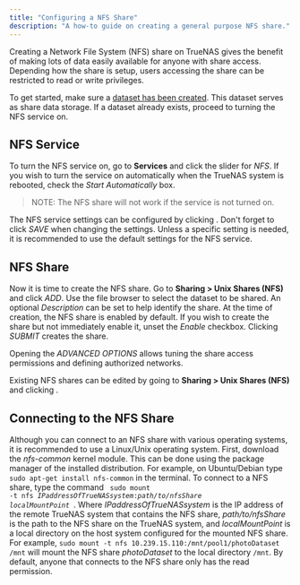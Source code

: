 ```yaml
---
title: "Configuring a NFS Share"
description: "A how-to guide on creating a general purpose NFS share."
---
```


Creating a Network File System (NFS) share on TrueNAS gives the benefit
of making lots of data easily available for anyone with share access.
Depending how the share is setup, users accessing the
share can be restricted to read or write privileges.

To get started, make sure a
<a href="/docs/initial-setup/storage/datasets">dataset has been created</a>.
This dataset serves as share data storage.
If a dataset already exists, proceed to turning the NFS service
on.

## NFS Service

To turn the NFS service on, go to **Services** and click the slider for
*NFS*. If you wish to turn the service on automatically when the TrueNAS
system is rebooted, check the *Start Automatically* box.

> NOTE: The NFS share will not work if the service is not turned on.

The NFS service settings can be configured by clicking
<i class="fas fa-pen"></i>. Don't forget to click *SAVE* when changing
the settings. Unless a specific setting is needed, it is recommended to
use the default settings for the NFS service.

## NFS Share

Now it is time to create the NFS share. Go to
**Sharing > Unix Shares (NFS)** and click *ADD*. Use the file browser to
select the dataset to be shared. An optional *Description* can be set to
help identify the share. At the time of creation, the NFS share is
enabled by default. If you wish to create the share but not immediately enable it,
unset the *Enable* checkbox. Clicking *SUBMIT* creates the share.

Opening the *ADVANCED OPTIONS* allows tuning the share access
permissions and defining authorized networks.

Existing NFS shares can be edited by going to
**Sharing > Unix Shares (NFS)** and clicking
<i class="fas fa-ellipsis-v"></i>.

## Connecting to the NFS Share

Although you can connect to an NFS share with various operating systems,
it is recommended to use a Linux/Unix operating system. First, download
the *nfs-common* kernel module. This can be done using the package
manager of the installed distribution. For example, on Ubuntu/Debian
type `sudo apt-get install nfs-common` in the terminal. To connect to a
NFS share, type the command
<code>
sudo mount -t nfs <i>IPaddressOfTrueNASsystem</i>:<i>path/to/nfsShare</i> <i>localMountPoint</i>
</code>.
Where *IPaddressOfTrueNASsystem* is the IP address of the remote TrueNAS
system that contains the NFS share, *path/to/nfsShare* is the path to
the NFS share on the TrueNAS system, and *localMountPoint* is a local
directory on the host system configured for the mounted NFS share. For
example, `sudo mount -t nfs 10.239.15.110:/mnt/pool1/photoDataset /mnt`
will mount the NFS share *photoDataset* to the local directory `/mnt`.
By default, anyone that connects to the NFS share only has the read
permission.
